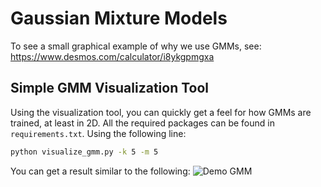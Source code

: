 # Gaussian Mixture Models
To see a small graphical example of why we use GMMs, see: https://www.desmos.com/calculator/i8ykgpmgxa

## Simple GMM Visualization Tool
Using the visualization tool, you can quickly get a feel for how GMMs are trained, at least in 2D. 
All the required packages can be found in ```requirements.txt```.
Using the following line:
```bash
python visualize_gmm.py -k 5 -m 5
```
You can get a result similar to the following:
![Demo GMM](https://github.com/friedroy/gaussians/blob/master/examples/demo.gif)
